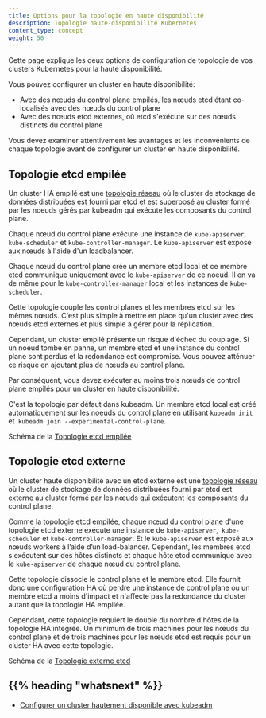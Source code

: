 ```yaml
---
title: Options pour la topologie en haute disponibilité
description: Topologie haute-disponibilité Kubernetes
content_type: concept
weight: 50
---
```


<!-- overview -->

Cette page explique les deux options de configuration de topologie de vos clusters Kubernetes
pour la haute disponibilité.

Vous pouvez configurer un cluster en haute disponibilité:

- Avec des nœuds du control plane empilés, les nœuds etcd étant co-localisés avec des nœuds du control plane
- Avec des nœuds etcd externes, où etcd s'exécute sur des nœuds distincts du control plane

Vous devez examiner attentivement les avantages et les inconvénients de chaque topologie avant
de configurer un cluster en haute disponibilité.


<!-- body -->

## Topologie etcd empilée

Un cluster HA empilé est une [topologie réseau](https://fr.wikipedia.org/wiki/Topologie_de_r%C3%A9seau)
où le cluster de stockage de données distribuées est fourni par etcd et est superposé au
cluster formé par les noeuds gérés par kubeadm qui exécute les composants du control plane.

Chaque nœud du control plane exécute une instance de `kube-apiserver`,` kube-scheduler` et
`kube-controller-manager`.
Le `kube-apiserver` est exposé aux nœuds à l'aide d'un loadbalancer.

Chaque nœud du control plane crée un membre etcd local et ce membre etcd communique uniquement avec
le `kube-apiserver` de ce noeud. Il en va de même pour le `kube-controller-manager` local
et les instances de `kube-scheduler`.

Cette topologie couple les control planes et les membres etcd sur les mêmes nœuds. C'est
plus simple à mettre en place qu'un cluster avec des nœuds etcd externes et plus simple à
gérer pour la réplication.

Cependant, un cluster empilé présente un risque d'échec du couplage. Si un noeud tombe en panne,
un membre etcd et une instance du control plane sont perdus et la redondance est compromise. Vous
pouvez atténuer ce risque en ajoutant plus de nœuds au control plane.

Par conséquent, vous devez exécuter au moins trois nœuds de control plane empilés pour un cluster
en haute disponibilité.

C'est la topologie par défaut dans kubeadm. Un membre etcd local est créé automatiquement
sur les noeuds du control plane en utilisant `kubeadm init` et` kubeadm join --experimental-control-plane`.

Schéma de la [Topologie etcd empilée](/images/kubeadm/kubeadm-ha-topology-stacked-etcd.svg)

## Topologie etcd externe

Un cluster haute disponibilité avec un etcd externe est une
[topologie réseau](https://fr.wikipedia.org/wiki/Topologie_de_r%C3%A9seau) où le cluster de stockage de données
distribuées fourni par etcd est externe au cluster formé par les nœuds qui exécutent les composants
du control plane.

Comme la topologie etcd empilée, chaque nœud du control plane d'une topologie etcd externe exécute
une instance de `kube-apiserver`,` kube-scheduler` et `kube-controller-manager`. Et le `kube-apiserver`
est exposé aux nœuds workers à l’aide d’un load-balancer. Cependant, les membres etcd s'exécutent sur
des hôtes distincts et chaque hôte etcd communique avec le `kube-apiserver` de chaque nœud du control plane.

Cette topologie dissocie le control plane et le membre etcd. Elle fournit donc une configuration HA où
perdre une instance de control plane ou un membre etcd a moins d'impact et n'affecte pas la redondance du
cluster autant que la topologie HA empilée.

Cependant, cette topologie requiert le double du nombre d'hôtes de la topologie HA integrée.
Un minimum de trois machines pour les nœuds du control plane et de trois machines
 pour les nœuds etcd est requis pour un cluster HA avec cette topologie.

Schéma de la [Topologie externe etcd](/images/kubeadm/kubeadm-ha-topology-external-etcd.svg)



## {{% heading "whatsnext" %}}


- [Configurer un cluster hautement disponible avec kubeadm](/fr/docs/setup/production-environment/tools/kubeadm/high-availability/)


